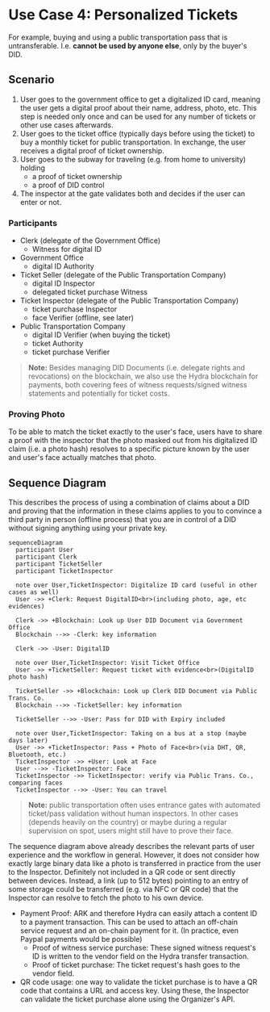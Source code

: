 # Use Case 4: Personalized Tickets

For example, buying and using a public transportation pass that is untransferable. 
I.e. **cannot be used by anyone else**, only by the buyer's DID.

## Scenario

1. User goes to the government office to get a digitalized ID card, meaning the user gets a digital proof about their name, address, photo, etc. 
This step is needed only once and can be used for any number of tickets or other use cases afterwards.
1. User goes to the ticket office (typically days before using the ticket) to buy a monthly ticket for public transportation. In exchange, the user receives a digital proof of ticket ownership. 
1. User goes to the subway for traveling (e.g. from home to university) holding
   - a proof of ticket ownership
   - a proof of DID control
1. The inspector at the gate validates both and decides if the user can enter or not.

### Participants

- Clerk (delegate of the Government Office)
  - Witness for digital ID
- Government Office
  - digital ID Authority
- Ticket Seller (delegate of the Public Transportation Company)
  - digital ID Inspector
  - delegated ticket purchase Witness
- Ticket Inspector (delegate of the Public Transportation Company)
  - ticket purchase Inspector
  - face Verifier (offline, see later)
- Public Transportation Company
  - digital ID Verifier (when buying the ticket)
  - ticket Authority
  - ticket purchase Verifier

> **Note:** Besides managing DID Documents (i.e. delegate rights and revocations) on the blockchain, we also use the Hydra blockchain for payments, both covering fees of witness requests/signed witness statements and potentially for ticket costs.

### Proving Photo

To be able to match the ticket exactly to the user's face, users have to share a proof with the inspector that the photo masked out from his digitalized ID claim (i.e. a photo hash) resolves to a specific picture known by the user and user's face actually matches that photo.

## Sequence Diagram

This describes the process of using a combination of claims about a DID and proving that the information in these claims applies to you to convince a third party in person (offline process) that you are in control of a DID without signing anything using your private key.


```mermaid
sequenceDiagram
  participant User
  participant Clerk
  participant TicketSeller
  participant TicketInspector
  
  note over User,TicketInspector: Digitalize ID card (useful in other cases as well)
  User ->> +Clerk: Request DigitalID<br>(including photo, age, etc evidences)
  
  Clerk ->> +Blockchain: Look up User DID Document via Government Office
  Blockchain -->> -Clerk: key information
  
  Clerk ->> -User: DigitalID
  
  note over User,TicketInspector: Visit Ticket Office
  User ->> +TicketSeller: Request ticket with evidence<br>(DigitalID photo hash)
  
  TicketSeller ->> +Blockchain: Look up Clerk DID Document via Public Trans. Co.
  Blockchain -->> -TicketSeller: key information
  
  TicketSeller -->> -User: Pass for DID with Expiry included
    
  note over User,TicketInspector: Taking on a bus at a stop (maybe days later)
  User ->> +TicketInspector: Pass + Photo of Face<br>(via DHT, QR, Bluetooth, etc.)
  TicketInspector ->> +User: Look at Face
  User -->> -TicketInspector: Face
  TicketInspector ->> TicketInspector: verify via Public Trans. Co., comparing faces
  TicketInspector -->> -User: You can travel
```

> **Note:** public transportation often uses entrance gates with automated ticket/pass validation without human inspectors. In other cases (depends heavily on the country) or maybe during a regular supervision on spot, users might still have to prove their face.

The sequence diagram above already describes the relevant parts of user experience and the workflow in general. However, it does not consider how exactly large binary data like a photo is transferred in practice from the user to the Inspector. Definitely not included in a QR code or sent directly between devices. Instead, a link (up to 512 bytes) pointing to an entry of some storage could be transferred (e.g. via NFC or QR code) that the Inspector can resolve to fetch the photo to his own device.

- Payment Proof: ARK and therefore Hydra can easily attach a content ID to a payment transaction. This can be used to attach an off-chain service request and an on-chain payment for it. (In practice, even Paypal payments would be possible)
  - Proof of witness service purchase: These signed witness request's ID is written to the vendor field on the Hydra transfer transaction.
  - Proof of ticket purchase: The ticket request's hash goes to the vendor field.
- QR code usage: one way to validate the ticket purchase is to have a QR code that contains a URL and access key. Using these, the Inspector can validate the ticket purchase alone using the Organizer's API.